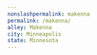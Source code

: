 ```yaml
---
﻿nonslashpermalink: makenna
permalink: /makenna/
alley: Makenna
city: Minneapolis
state: Minnesota
---
```

